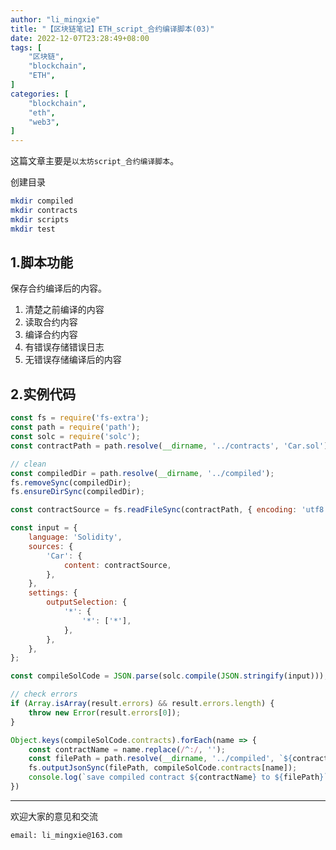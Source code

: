 ```yaml
---
author: "li_mingxie"
title: "【区块链笔记】ETH_script_合约编译脚本(03)"
date: 2022-12-07T23:28:49+08:00
tags: [
    "区块链",
    "blockchain",
    "ETH",
]
categories: [
    "blockchain",
    "eth",
    "web3",
]
---
```


这篇文章主要是`以太坊script_合约编译脚本`。  <!--more-->  

创建目录

```bash
mkdir compiled
mkdir contracts
mkdir scripts
mkdir test
```

## 1.脚本功能

保存合约编译后的内容。

1. 清楚之前编译的内容
2. 读取合约内容
3. 编译合约内容
4. 有错误存储错误日志
5. 无错误存储编译后的内容

## 2.实例代码

```js
const fs = require('fs-extra');
const path = require('path');
const solc = require('solc');
const contractPath = path.resolve(__dirname, '../contracts', 'Car.sol');

// clean 
const compiledDir = path.resolve(__dirname, '../compiled');
fs.removeSync(compiledDir);
fs.ensureDirSync(compiledDir);

const contractSource = fs.readFileSync(contractPath, { encoding: 'utf8' });

const input = {
    language: 'Solidity',
    sources: {
        'Car': {
            content: contractSource,
        },
    },
    settings: {
        outputSelection: {
            '*': {
                '*': ['*'],
            },
        },
    },
};

const compileSolCode = JSON.parse(solc.compile(JSON.stringify(input)));

// check errors
if (Array.isArray(result.errors) && result.errors.length) {
    throw new Error(result.errors[0]);
}

Object.keys(compileSolCode.contracts).forEach(name => {
    const contractName = name.replace(/^:/, '');
    const filePath = path.resolve(__dirname, '../compiled', `${contractName}.json`);
    fs.outputJsonSync(filePath, compileSolCode.contracts[name]);
    console.log(`save compiled contract ${contractName} to ${filePath}`);
})
```

----------------------------------------------

欢迎大家的意见和交流

`email: li_mingxie@163.com`
